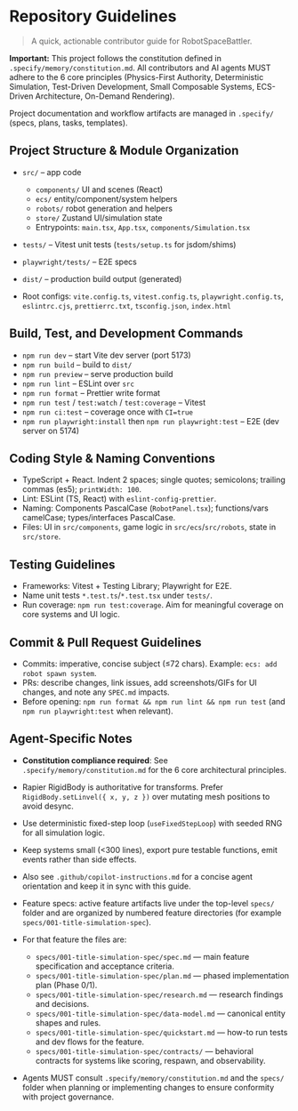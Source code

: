 # Repository Guidelines

> A quick, actionable contributor guide for RobotSpaceBattler.

**Important:** This project follows the constitution defined in `.specify/memory/constitution.md`. All contributors
and AI agents MUST adhere to the 6 core principles (Physics-First Authority, Deterministic Simulation,
Test-Driven Development, Small Composable Systems, ECS-Driven Architecture, On-Demand Rendering).

Project documentation and workflow artifacts are managed in `.specify/` (specs, plans, tasks, templates).


## Project Structure & Module Organization

- `src/` – app code
  - `components/` UI and scenes (React)
  - `ecs/` entity/component/system helpers
  - `robots/` robot generation and helpers
  - `store/` Zustand UI/simulation state
  - Entrypoints: `main.tsx`, `App.tsx`, `components/Simulation.tsx`

- `tests/` – Vitest unit tests (`tests/setup.ts` for jsdom/shims)
- `playwright/tests/` – E2E specs
- `dist/` – production build output (generated)
- Root configs: `vite.config.ts`, `vitest.config.ts`,
  `playwright.config.ts`, `eslintrc.cjs`, `prettierrc.txt`, `tsconfig.json`,
  `index.html`

## Build, Test, and Development Commands

- `npm run dev` – start Vite dev server (port 5173)
- `npm run build` – build to `dist/`
- `npm run preview` – serve production build
- `npm run lint` – ESLint over `src`
- `npm run format` – Prettier write format
- `npm run test` / `test:watch` / `test:coverage` – Vitest
- `npm run ci:test` – coverage once with `CI=true`
- `npm run playwright:install` then `npm run playwright:test` – E2E (dev server on 5174)

## Coding Style & Naming Conventions

- TypeScript + React. Indent 2 spaces; single quotes; semicolons; trailing commas (es5);
  `printWidth: 100`.
- Lint: ESLint (TS, React) with `eslint-config-prettier`.
- Naming: Components PascalCase (`RobotPanel.tsx`); functions/vars camelCase; types/interfaces
  PascalCase.
- Files: UI in `src/components`, game logic in `src/ecs`/`src/robots`, state in `src/store`.

## Testing Guidelines

- Frameworks: Vitest + Testing Library; Playwright for E2E.
- Name unit tests `*.test.ts`/`*.test.tsx` under `tests/`.
- Run coverage: `npm run test:coverage`. Aim for meaningful coverage on core systems and
  UI logic.

## Commit & Pull Request Guidelines

- Commits: imperative, concise subject (≤72 chars). Example: `ecs: add robot spawn system`.
- PRs: describe changes, link issues, add screenshots/GIFs for UI changes, and note any
  `SPEC.md` impacts.
- Before opening: `npm run format && npm run lint && npm run test` (and
  `npm run playwright:test` when relevant).

## Agent-Specific Notes

- **Constitution compliance required**: See `.specify/memory/constitution.md` for the
  6 core architectural principles.
- Rapier RigidBody is authoritative for transforms. Prefer
  `RigidBody.setLinvel({ x, y, z })` over mutating mesh positions to avoid desync.
- Use deterministic fixed-step loop (`useFixedStepLoop`) with seeded RNG for all
  simulation logic.
- Keep systems small (<300 lines), export pure testable functions, emit events rather
  than side effects.
- Also see `.github/copilot-instructions.md` for a concise agent orientation and keep it
  in sync with this guide.

- Feature specs: active feature artifacts live under the top-level `specs/` folder and
  are organized by numbered feature directories (for example `specs/001-title-simulation-spec`).

- For that feature the files are:
  - `specs/001-title-simulation-spec/spec.md` — main feature specification and
    acceptance criteria.
  - `specs/001-title-simulation-spec/plan.md` — phased implementation plan (Phase 0/1).
  - `specs/001-title-simulation-spec/research.md` — research findings and decisions.
  - `specs/001-title-simulation-spec/data-model.md` — canonical entity shapes and rules.
  - `specs/001-title-simulation-spec/quickstart.md` — how-to run tests and dev flows for
    the feature.
  - `specs/001-title-simulation-spec/contracts/` — behavioral contracts for systems like
    scoring, respawn, and observability.

- Agents MUST consult `.specify/memory/constitution.md` and the `specs/` folder when
  planning or implementing changes to ensure conformity with project governance.
